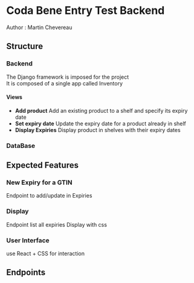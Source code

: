 # Coda Bene Entry Test Backend
Author : Martin Chevereau

## Structure
### Backend
The Django framework is imposed for the project\
It is composed of a single app called Inventory

#### Views
- **Add product** Add an existing product to a shelf and specify its expiry date
- **Set expiry date** Update the expiry date for a product already in shelf
- **Display Expiries** Display product in shelves with their expiry dates
### DataBase

## Expected Features

### New Expiry for a GTIN
Endpoint to add/update in Expiries

### Display
Endpoint list all expiries 
Display with css

### User Interface
use React + CSS for interaction


## Endpoints
